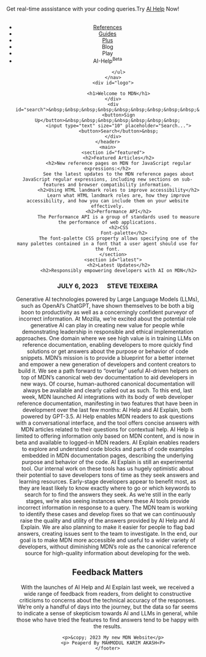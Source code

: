 <!DOCTYPE html>
<html lang="en">
<head>
    <meta charset="UTF-8">
    <meta name="viewport" content="width=device-width, initial-scale=1.0">
    <title>This is my New Website(Like MDN Layout)</title>
    <link rel="stylesheet" href="style.css">
</head>
<body>
    <section class="alert"> 
        <p> Get real-time asssistance with your coding queries.Try
         <a href="#" class="alert-text">Al Help</a> Now!
      </p>
      </section>
    <header>
        <nav>
            <ul>&nbsp;&nbsp;&nbsp;&nbsp;&nbsp;&nbsp;
                <li><a href="#">References</a></li>
                <li><a href="#">Guides</a></li>
                <li><a href="#">Plus</a></li>
                <li><a href"#">Blog</a></li>
                <li><a href"#">Play</a></li>
                <li><a href"#">AI-Help<sup class="new beta">Beta</sup></a></li>
                
            </ul>
        </nav>
        <div id="logo">
            
            <h1>Welcome to MDN</h1>
        </div>
        <div id="search">&nbsp;&nbsp;&nbsp;&nbsp;&nbsp;&nbsp;&nbsp;&nbsp;&nbsp;&nbsp;&nbsp;&nbsp;&nbsp;&nbsp;&nbsp;&nbsp;&nbsp;&nbsp;&nbsp;&nbsp;
            <button>Sign Up</button>&nbsp;&nbsp;&nbsp;&nbsp;&nbsp;&nbsp;&nbsp;
            <input type="text" size="10" placeholder="Search...">
            <button>Search</button>&nbsp;
        </div>
    </header>
    <main>
        <section id="featured">
            <h2>Featured Articles</h2>
            <h2>New reference pages on MDN for JavaScript regular expressions:</h2>
            See the latest updates to the MDN reference pages about JavaScript regular expressions, including new sections on sub-features and browser compatibility information.
            <h2>Using HTML landmark roles to improve accessibility</h2>
            Learn what HTML landmark roles are, how they improve accessibility, and how you can include them on your website effectively.
            <h2>Performance API</h2>
            The Performance API is a group of standards used to measure the performance of web applications.
            <h2>CSS
                Font-palette</h2>
            The font-palette CSS property allows specifying one of the many palettes contained in a font that a user agent should use for the font.
        </section>
        <section id="latest">
            <h2>Latest Updates</h2>
            <h2>Responsibly empowering developers with AI on MDN</h2>
<h3>JULY 6, 2023 &nbsp;&nbsp;&nbsp;&nbsp; STEVE TEIXEIRA</h3>
Generative AI technologies powered by Large Language Models (LLMs), such as OpenAI’s ChatGPT, have shown themselves to be both a big boon to productivity as well as a concerningly confident purveyor of incorrect information. At Mozilla, we’re excited about the potential role generative AI can play in creating new value for people while demonstrating leadership in responsible and ethical implementation approaches.
One domain where we see high value is in training LLMs on reference documentation, enabling developers to more quickly find solutions or get answers about the purpose or behavior of code snippets. MDN’s mission is to provide a blueprint for a better internet and empower a new generation of developers and content creators to build it. We see a path forward to “overlay” useful AI-driven helpers on top of MDN’s canonical web dev documentation to aid developers in new ways. Of course, human-authored canonical documentation will always be available and clearly called out as such. To this end, last week, MDN launched AI integrations with its body of web developer reference documentation, manifesting in two features that have been in development over the last few months: AI Help and AI Explain, both powered by GPT-3.5. 
AI Help enables MDN readers to ask questions with a conversational interface, and the tool offers concise answers with MDN articles related to their questions for contextual help. AI Help is limited to offering information only based on MDN content, and is now in beta and available to logged-in MDN readers.
AI Explain enables readers to explore and understand code blocks and parts of code examples embedded in MDN documentation pages, describing the underlying purpose and behavior of the code. AI Explain is still an experimental tool.
Our internal work on these tools has us hugely optimistic about their potential to save developers tons of time as they seek answers and learning resources. Early-stage developers appear to benefit most, as they are least likely to know exactly where to go or which keywords to search for to find the answers they seek. As we’re still in the early stages, we’re also seeing instances where these AI tools provide incorrect information in response to a query. The MDN team is working to identify these cases and develop fixes so that we can continuously raise the quality and utility of the answers provided by AI Help and AI Explain. We are also planning to make it easier for people to flag bad answers, creating issues sent to the team to investigate. In the end, our goal is to make MDN more accessible and useful to a wider variety of developers, without diminishing MDN’s role as the canonical reference source for high-quality information about developing for the web.
<h2>Feedback Matters</h2>
With the launches of AI Help and AI Explain last week, we received a wide range of feedback from readers, from delight to constructive criticisms to concerns about the technical accuracy of the responses. We’re only a handful of days into the journey, but the data so far seems to indicate a sense of skepticism towards AI and LLMs in general, while those who have tried the features to find answers tend to be happy with the results.
        </section>
    </main>
    <footer>
        
       
        <p>&copy; 2023 My new MDN Website</p>
        <p> Peaperd By MAHMODUL KARIM AKASH<P>
    </footer>
</body>
</html>
